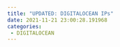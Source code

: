 ```yaml
---
title: "UPDATED: DIGITALOCEAN IPs"
date: 2021-11-21 23:00:28.191968
categories:
 - DIGITALOCEAN
---
```

